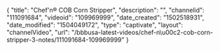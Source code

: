 {
    "title": "Chef'n&reg; COB Corn Stripper",
    "description": "",
    "channelid": "111091684",
    "videoid": "109969999",
    "date_created": "1502518931",
    "date_modified": "1504049172",
    "type": "captivate",
    "layout": "channelVideo",
    "url": "\/bbbusa-latest-videos\/chef-n\u00c2-cob-corn-stripper-3-notes\/111091684-109969999"
}